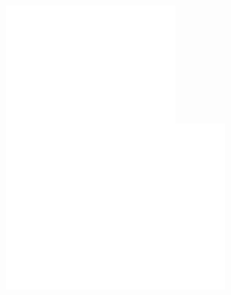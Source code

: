 [//]: # (![Metrics]&#40;/metrics.base.svg&#41;)
[//]: # (![Metrics]&#40;/metrics.plugin.achievements.compact.svg&#41;)

[<img align="left" width="390" alt="❄️" src="https://raw.githubusercontent.com/tschm/tschm/main/metrics.base.svg">](#)
[<img alt="❄️" src="https://raw.githubusercontent.com/tschm/tschm/main/metrics.plugin.achievements.compact.svg">](#)
